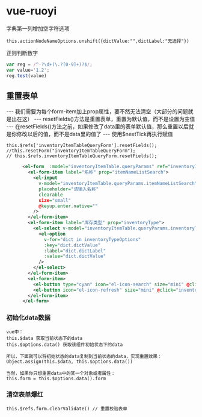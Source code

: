# vue-ruoyi

字典第一列增加空字符选项
```
this.actionNodeNameOptions.unshift({dictValue:"",dictLabel:"无选择"})
```

正则判断数字
```javascript
var reg = /^-?\d+(\.?[0-9]+)?$/;
var value='1.2';
reg.test(value)
```


## 重置表单
--- 我们需要为每个form-item加上prop属性，要不然无法清空（大部分的问题就是出在这）
--- resetFields()方法是重置表单，重置为默认值，而不是设置为空值
--- 在resetFields()方法之前，如果修改了data里的表单默认值，那么重置以后就是你修改以后的值，而不是data里的值了
--- 使用$nextTick再执行赋值

```
this.$refs['inventoryItemTableQueryForm'].resetFields();
//this.resetForm("inventoryItemTableQueryForm");
// this.$refs.inventoryItemTableQueryForm.resetFields();
```

```xml
      <el-form  :model="inventoryItemTable.queryParams" ref="inventoryItemTableQueryForm"  :inline="true" label-width="68px">
        <el-form-item label="名称" prop="itemNameListSearch">
          <el-input
            v-model="inventoryItemTable.queryParams.itemNameListSearch"
            placeholder="请输入名称"
            clearable
            size="small"
            @keyup.enter.native=""
          />
        </el-form-item>
        <el-form-item label="库存类型" prop="inventoryType">
          <el-select v-model="inventoryItemTable.queryParams.inventoryType" placeholder="请选择库存类型" clearable size="small">
            <el-option
              v-for="dict in inventoryTypeOptions"
              :key="dict.dictValue"
              :label="dict.dictLabel"
              :value="dict.dictValue"
            />
          </el-select>
        </el-form-item>
        <el-form-item>
          <el-button type="cyan" icon="el-icon-search" size="mini" @click="inventoryItemTableQuery">搜索</el-button>
          <el-button icon="el-icon-refresh" size="mini" @click="inventoryItemTableResetQuery">重置</el-button>
        </el-form-item>
      </el-form>

```

### 初始化data数据
```
vue中：
this.$data 获取当前状态下的data
this.$options.data() 获取该组件初始状态下的data

所以，下面就可以将初始状态的data复制到当前状态的data，实现重置效果：
Object.assign(this.$data, this.$options.data())

当然，如果你只想重置data中的某一个对象或者属性：
this.form = this.$options.data().form
```
### 清空表单爆红
```
this.$refs.form.clearValidate() // 重置校验表单
```
